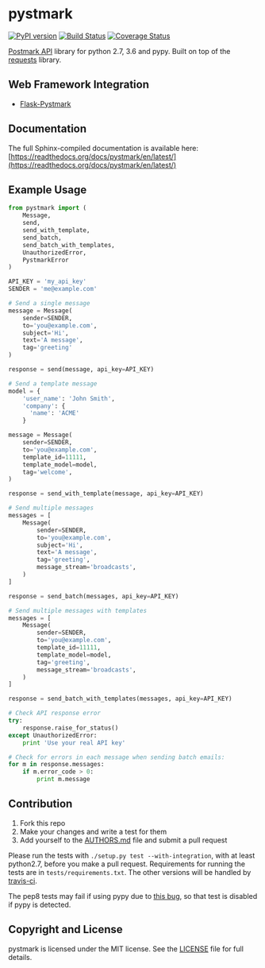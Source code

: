 # pystmark

[![PyPI version](https://badge.fury.io/py/pystmark.png)](http://badge.fury.io/py/pystmark)
[![Build Status](https://travis-ci.org/xsleonard/pystmark.png)](https://travis-ci.org/xsleonard/pystmark)
[![Coverage Status](https://coveralls.io/repos/xsleonard/pystmark/badge.png)](https://coveralls.io/r/xsleonard/pystmark)


[Postmark API](http://developer.postmarkapp.com/) library for python 2.7, 3.6 and pypy.
Built on top of the [requests](http://docs.python-requests.org/en/latest/) library.

## Web Framework Integration

* [Flask-Pystmark](https://github.com/xsleonard/flask-pystmark)

## Documentation

The full Sphinx-compiled documentation is available here: [https://readthedocs.org/docs/pystmark/en/latest/](https://readthedocs.org/docs/pystmark/en/latest/)

## Example Usage

```python
from pystmark import (
    Message,
    send,
    send_with_template,
    send_batch,
    send_batch_with_templates,
    UnauthorizedError,
    PystmarkError
)

API_KEY = 'my_api_key'
SENDER = 'me@example.com'

# Send a single message
message = Message(
    sender=SENDER,
    to='you@example.com',
    subject='Hi',
    text='A message',
    tag='greeting'
)

response = send(message, api_key=API_KEY)

# Send a template message
model = {
    'user_name': 'John Smith',
    'company': {
      'name': 'ACME'
    }

message = Message(
    sender=SENDER,
    to='you@example.com',
    template_id=11111,
    template_model=model,
    tag='welcome',
)

response = send_with_template(message, api_key=API_KEY)

# Send multiple messages
messages = [
    Message(
        sender=SENDER,
        to='you@example.com',
        subject='Hi',
        text='A message',
        tag='greeting',
        message_stream='broadcasts',
    )
]

response = send_batch(messages, api_key=API_KEY)

# Send multiple messages with templates
messages = [
    Message(
        sender=SENDER,
        to='you@example.com',
        template_id=11111,
        template_model=model,
        tag='greeting',
        message_stream='broadcasts',
    )
]

response = send_batch_with_templates(messages, api_key=API_KEY)

# Check API response error
try:
    response.raise_for_status()
except UnauthorizedError:
    print 'Use your real API key'

# Check for errors in each message when sending batch emails:
for m in response.messages:
    if m.error_code > 0:
        print m.message
```

## Contribution

1. Fork this repo
2. Make your changes and write a test for them
3. Add yourself to the [AUTHORS.md](./AUTHORS.md) file and submit a pull request

Please run the tests with `./setup.py test --with-integration`, with at least python2.7,
before you make a pull request. Requirements for running the tests are in `tests/requirements.txt`.
The other versions will be handled by [travis-ci](https://travis-ci.org/).

The pep8 tests may fail if using pypy due to [this bug](https://bugs.pypy.org/issue1207),
so that test is disabled if pypy is detected.

## Copyright and License

pystmark is licensed under the MIT license. See the [LICENSE](./LICENSE) file for full details.
